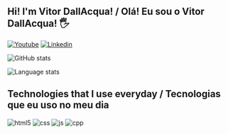## Hi! I'm Vitor DallAcqua! / Olá! Eu sou o Vitor DallAcqua! 🖐️


[![Youtube](https://img.shields.io/badge/YouTube-FF0000?style=for-the-badge&logo=youtube&logoColor=white)](https://www.youtube.com/@veggav)
[![Linkedin](https://img.shields.io/badge/LinkedIn-0077B5?style=for-the-badge&logo=linkedin&logoColor=white)](https://www.linkedin.com/in/vitor-dallacqua-642529202/)

![GitHub stats](https://github-readme-stats-roan-alpha-95.vercel.app/api?username=fandangos&show_icons=true&theme=gruvbox_light&count_private=true)

![Language stats](https://github-readme-stats-roan-alpha-95.vercel.app/api/top-langs/?username=fandangos&theme=gruvbox_light&count_private=true&layout=compact)

## Technologies that I use everyday / Tecnologias que eu uso no meu dia

<div style="display: inline_block">
  <img align="center" alt="html5" src="https://img.shields.io/badge/HTML5-E34F26?style=for-the-badge&logo=html5&logoColor=white" />
  <img align="center" alt="css" src="https://img.shields.io/badge/CSS3-1572B6?style=for-the-badge&logo=css3&logoColor=white" />
  <img align="center" alt="js" src="https://img.shields.io/badge/JavaScript-F7DF1E?style=for-the-badge&logo=javascript&logoColor=black" />
  <img align="center" alt="cpp" src="https://img.shields.io/badge/c++-%2300599C.svg?style=for-the-badge&logo=c%2B%2B&logoColor=white" />
  <img align="center" alt="shell" src="https://img.shields.io/badge/shell_script-%23121011.svg?style=for-the-badge&logo=gnu-bash&logoColor=white />
  <img align="center" alt="linux" src="https://img.shields.io/badge/Linux-FCC624?style=for-the-badge&logo=linux&logoColor=black />
</div><br/>
